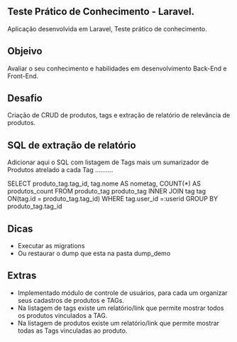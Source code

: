 ## Teste Prático de Conhecimento - Laravel.

Aplicação desenvolvida em Laravel, Teste prático de conhecimento.

## Objeivo

Avaliar o seu conhecimento e habilidades em desenvolvimento Back-End e Front-End.

## Desafio
Criação de CRUD de produtos, tags e extração de relatório de relevância de produtos.

## SQL de extração de relatório

Adicionar aqui o SQL com listagem de Tags mais um sumarizador de Produtos atrelado a cada Tag ..........

SELECT
	produto_tag.tag_id,
	tag.nome AS nometag,
	COUNT(*) AS produtos_count
FROM
	produto_tag produto_tag 
INNER JOIN tag tag ON(tag.id = produto_tag.tag_id)
WHERE
	tag.user_id =:userid
GROUP BY produto_tag.tag_id


## Dicas
- Executar as migrations
- Ou restaurar o dump que esta na pasta dump_demo


## Extras
- Implementado módulo de controle de usuários, para cada um organizar seus cadastros de produtos e TAGs.
- Na listagem de tags existe um relatório/link que permite mostrar todos os produtos vinculados a TAG.
- Na listagem de produtos existe um relatório/link que permite mostrar todas as Tags vinculadas ao produto.
